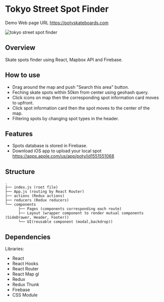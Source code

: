 # Tokyo Street Spot Finder

Demo Web page URL https://potyskateboards.com

![tokyo street spot finder](https://github.com/yusukeyoshino/portfolio/blob/master/src/images/ezgif.com-gif-maker.gif?raw=true)<br/>



## Overview

Skate spots finder using React, Mapbox API and Firebase.


## How to use
- Drag around the map and push "Search this area" button.
- Feching skate spots within 50km from center using geohash query.
- Click icons on map then the corresponding spot information card  moves to upfront.
- Click spot information card then the spot moves to the center of the map.
- Filtering spots by changing spot types in the header.

## Features
- Spots database is stored in Firebase.
- Download iOS app to upload your local spot https://apps.apple.com/us/app/poty/id1551551068

## Structure
    .
    ├── index.js (root file) 
    ├── App.js (routing by React Router)
    ├── actions (Redux actions)
    ├── reducers (Redux reducers)
    └── components 
          ├── Pages (components corresponding each route)
          ├── Layout (wrapper component to render mutual components (SideDrawer, Header, Footer))
          └── UI(reusable component (modal,backdrop))
 



## Dependencies
Libraries:
- React
- React Hooks
- React Router
- React Map gl
- Redux
- Redux Thunk
- Firebase
- CSS Module
